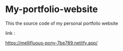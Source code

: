 # My-portfolio-website
This the source code of my personal portfolio website

link :

https://mellifluous-pony-7be789.netlify.app/
